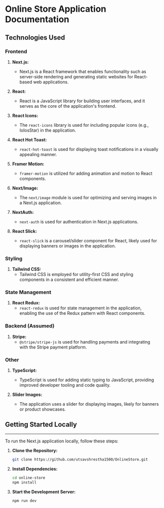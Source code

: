 # Online Store Application Documentation

## Technologies Used

### Frontend

1. **Next.js:**
   - Next.js is a React framework that enables functionality such as server-side rendering and generating static websites for React-based web applications.

2. **React:**
   - React is a JavaScript library for building user interfaces, and it serves as the core of the application's frontend.

3. **React Icons:**
   - The `react-icons` library is used for including popular icons (e.g., IoIosStar) in the application.

4. **React Hot Toast:**
   - `react-hot-toast` is used for displaying toast notifications in a visually appealing manner.

5. **Framer Motion:**
   - `framer-motion` is utilized for adding animation and motion to React components.

6. **Next/Image:**
   - The `next/image` module is used for optimizing and serving images in a Next.js application.

7. **NextAuth:**
   - `next-auth` is used for authentication in Next.js applications.

8. **React Slick:**
   - `react-slick` is a carousel/slider component for React, likely used for displaying banners or images in the application.

### Styling

1. **Tailwind CSS:**
   - Tailwind CSS is employed for utility-first CSS and styling components in a consistent and efficient manner.

### State Management

1. **React Redux:**
   - `react-redux` is used for state management in the application, enabling the use of the Redux pattern with React components.

### Backend (Assumed)

1. **Stripe:**
   - `@stripe/stripe-js` is used for handling payments and integrating with the Stripe payment platform.

### Other

1. **TypeScript:**
   - TypeScript is used for adding static typing to JavaScript, providing improved developer tooling and code quality.

2. **Slider Images:**
   - The application uses a slider for displaying images, likely for banners or product showcases.

## Getting Started Locally
--------------------------

To run the Next.js application locally, follow these steps:

1. **Clone the Repository:**
   ```bash
   git clone https://github.com/utsavshrestha1500/OnlineStore.git

2. **Install Dependencies:**
    ```bash
   cd online-store
   npm install
   
3. **Start the Development Server:**
    ```bash
   npm run dev
   

